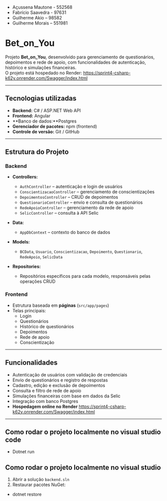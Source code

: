 - Açussena Mautone - 552568 
- Fabrício Saavedra - 97631 
- Guilherme Akio – 98582 
- Guilherme Morais – 551981 

# Bet_on_You

Projeto **Bet_on_You**, desenvolvido para gerenciamento de questionários, depoimentos e rede de apoio, com funcionalidades de autenticação, histórico e simulações financeiras.  
O projeto está hospedado no Render: https://sprint4-csharp-k62y.onrender.com/Swagger/index.html

---

## Tecnologias utilizadas

- **Backend:** C# / ASP.NET Web API  
- **Frontend:** Angular 
- **Banco de dados:**Postgres  
- **Gerenciador de pacotes:** npm (frontend)  
- **Controle de versão:** Git / GitHub  

---

## Estrutura do Projeto

### Backend

- **Controllers:**  
  - `AuthController` – autenticação e login de usuários  
  - `ConscientizacaoController` – gerenciamento de conscientizações  
  - `DepoimentosController` – CRUD de depoimentos  
  - `QuestionarioController` – envio e consulta de questionários  
  - `RedeApoioController` – gerenciamento da rede de apoio  
  - `SelicController` – consulta à API Selic  

- **Data:**  
  - `AppDbContext` – contexto do banco de dados  

- **Models:**  
  - `BCData`, `Usuario`, `Conscientizacao`, `Depoimento`, `Questionario`, `RedeApoio`, `SelicData`  

- **Repositories:**  
  - Repositórios específicos para cada modelo, responsáveis pelas operações CRUD  

### Frontend

- Estrutura baseada em **páginas** (`src/app/pages`)   
- Telas principais:  
  - Login  
  - Questionários 
  - Histórico de questionários  
  - Depoimentos  
  - Rede de apoio
  - Conscientização

---

## Funcionalidades

- Autenticação de usuários com validação de credenciais  
- Envio de questionários e registro de respostas  
- Cadastro, edição e exclusão de depoimentos  
- Consulta e filtro de rede de apoio  
- Simulações financeiras com base em dados da Selic  
- Integração com banco Postgres  
- **Hospedagem online no Render** https://sprint4-csharp-k62y.onrender.com/Swagger/index.html

---

## Como rodar o projeto localmente no visual studio code
- Dotnet run

## Como rodar o projeto localmente no visual studio 
1. Abrir a solução `backend.sln` 
2. Restaurar pacotes NuGet:  
- dotnet restore
